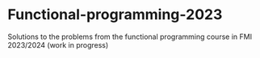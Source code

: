 # Functional-programming-2023
Solutions to the problems from the functional programming course in FMI 2023/2024 (work in progress)
